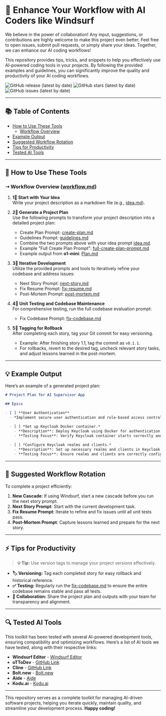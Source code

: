 # 🚀 Enhance Your Workflow with AI Coders like Windsurf

We believe in the power of collaboration! Any input, suggestions, or contributions are highly welcome to make this project even better. Feel free to open issues, submit pull requests, or simply share your ideas. Together, we can enhance our AI coding workflows!

This repository provides tips, tricks, and snippets to help you effectively use AI-powered coding tools in your projects. By following the provided examples and guidelines, you can significantly improve the quality and productivity of your AI coding workflows.

![GitHub release (latest by date)](https://img.shields.io/github/v/release/mikl0s/ai_coding_tools?cache_bust=1)
![GitHub stars (latest by date)](https://img.shields.io/github/stars/mikl0s/ai_coding_tools?cache_bust=1)
![GitHub issues (latest by date)](https://img.shields.io/github/issues/mikl0s/ai_coding_tools?cache_bust=1)

---

## 📚 Table of Contents
- [How to Use These Tools](#how-to-use-these-tools)
  - [Workflow Overview](#workflow-overview)
- [Example Output](#example-output)
- [Suggested Workflow Rotation](#suggested-workflow-rotation)
- [Tips for Productivity](#tips-for-productivity)
- [Tested AI Tools](#tested-ai-tools)

---

## 🚧 How to Use These Tools

### ➝ Workflow Overview ([workflow.md](https://github.com/mikl0s/ai_coding_tools/blob/main/docs/workflow.md))

1. **1⃣ Start with Your Idea**  
   Write your project description as a markdown file (e.g., [idea.md](https://github.com/mikl0s/ai_coding_tools/blob/main/docs/01-idea.md)).

2. **2⃣ Generate a Project Plan**  
   Use the following prompts to transform your project description into a detailed project plan:
   - Create Plan Prompt: [create-plan.md](https://github.com/mikl0s/ai_coding_tools/blob/main/docs/02-create-plan.md)  
   - Guidelines Prompt: [guidelines.md](https://github.com/mikl0s/ai_coding_tools/blob/main/docs/03-guidelines.md)
   - Combine the two prompts above with your idea prompt [idea.md](https://github.com/mikl0s/ai_coding_tools/blob/main/docs/01idea.md).
   - Example "Full Create Plan Prompt": [full-create-plan-prompt.md](https://github.com/mikl0s/ai_coding_tools/blob/main/docs/04-full-create-plan-prompt.md)  
   - Example output from **o1-mini**: [Plan.md](https://github.com/mikl0s/ai_coding_tools/blob/main/docs/05-plan.md)

3. **3⃣ Iterative Development**  
   Utilize the provided prompts and tools to iteratively refine your codebase and address issues:
   - Next Story Prompt: [next-story.md](https://raw.githubusercontent.com/mikl0s/ai_coding_tools/refs/heads/main/docs/06-next-story.md)  
   - Fix Resume Prompt: [fix-resume.md](https://raw.githubusercontent.com/mikl0s/ai_coding_tools/refs/heads/main/docs/07-fix-resume.md)  
   - Post-Mortem Prompt: [post-mortem.md](https://raw.githubusercontent.com/mikl0s/ai_coding_tools/refs/heads/main/docs/08-post-mortem.md)

4. **4⃣ Unit Testing and Codebase Maintenance**  
   For comprehensive testing, run the full codebase evaluation prompt:
   - Fix Codebase Prompt: [fix-codebase.md](https://raw.githubusercontent.com/mikl0s/ai_coding_tools/refs/heads/main/docs/09-fix-codebase.md)

5. **5⃣ Tagging for Rollback**  
   After completing each story, tag your Git commit for easy versioning.  
   - Example: After finishing story 1.1, tag the commit as `v0.1.1`.  
   - For rollbacks, revert to the desired tag, uncheck relevant story tasks, and adjust lessons learned in the post-mortem.

---

## 💡 Example Output

Here’s an example of a generated project plan:

```markdown
# Project Plan for AI Supervisor App

## Epics

- [ ] **User Authentication**
  - *Implement secure user authentication and role-based access control using Keycloak.*

  - [ ] *Set up Keycloak Docker container.*
    - **Description**: Deploy Keycloak using Docker for authentication services.
    - **Testing Focus**: Verify Keycloak container starts correctly and is accessible.
  
  - [ ] *Configure Keycloak realms and clients.*
    - **Description**: Set up necessary realms and clients in Keycloak.
    - **Testing Focus**: Ensure realms and clients are correctly configured and functional.
```

---

## 🔄 Suggested Workflow Rotation

To complete a project efficiently:

1. **New Cascade**: If using Windsurf, start a new cascade before you run the next story prompt. 
2. **Next Story Prompt**: Start with the current development task.  
3. **Fix Resume Prompt**: Iterate to refine and fix issues until all unit tests pass.  
4. **Post-Mortem Prompt**: Capture lessons learned and prepare for the next story.

---

## ⚡ Tips for Productivity

> **💡 Tip:** Use version tags to manage your project versions effectively.

- **🏷️ Versioning:** Tag each completed story for easy rollback and historical reference.  
- **✅ Testing:** Regularly run the [fix-codebase.md](https://github.com/mikl0s/ai_coding_tools/blob/main/docs/fix-codebase.md) to ensure the entire codebase remains stable and pass all tests.  
- **🤝 Collaboration:** Share the project plan and outputs with your team for transparency and alignment.

---

## 🔍 Tested AI Tools

This toolkit has been tested with several AI-powered development tools, ensuring compatibility and optimizing workflows. Here’s a list of AI tools we have tested, along with their respective links:

- **Windsurf Editor** - [Windsurf Editor](https://codeium.com/windsurf)
- **oTToDev** - [GitHub Link](https://github.com/coleam00/bolt.new-any-llm)
- **Cline** - [GitHub Link](https://github.com/cline/cline)
- **Bolt.new** - [Bolt.new](https://bolt.new)
- **Aide** - [Aide](https://aide.dev/)
- **Kodu.ai** - [Kodu.ai](https://www.kodu.ai/)

---

This repository serves as a complete toolkit for managing AI-driven software projects, helping you iterate quickly, maintain quality, and streamline your development process. **Happy coding!**
